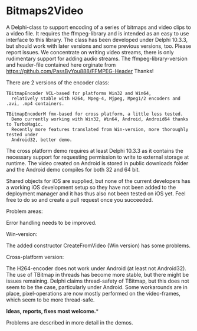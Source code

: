 # Bitmaps2Video
A Delphi-class to support encoding of a series of bitmaps and video clips to a video file. It requires the ffmpeg-library and is intended as an easy to use interface to this library. The class has been developed under Delphi 10.3.3, but should work with later versions and some previous versions, too. Please report issues.
We concentrate on writing video streams, there is only rudimentary support for adding audio streams.
The ffmpeg-library-version and header-file contained here orginate from
https://github.com/PassByYou888/FFMPEG-Header   Thanks!


There are 2 versions of the encoder class:

    TBitmapEncoder VCL-based for platforms Win32 and Win64,
      relatively stable with H264, Mpeg-4, Mjpeg, Mpeg1/2 encoders and .avi, .mp4 containers.
 
    TBitmapEncoderM fmx-based for cross platform, a little less tested.
      Demo currently working with Win32, Win64, Android, Android64 thanks to TurboMagic.
      Recently more features translated from Win-version, more thoroughly tested under
      Android32, better demo.

The cross platform demo requires at least Delphi 10.3.3 as it contains the necessary support for requesting permission to write to external storage at runtime.
The video created on Android is stored in public downloads folder and the Android demo compiles for both 32 and 64 bit.

Shared objects for iOS are supplied, but none of the current developers has a working iOS development setup so they have not been added to the deployment manager and it has thus also not been tested on iOS yet. Feel free to do so and create a pull request once you succeeded.

Problem areas:

Error handling needs to be improved.

Win-version: 

The added constructor CreateFromVideo (Win version) has some problems.
 
Cross-platform version:

The H264-encoder does not work under Android (at least not Android32).
The use of TBitmap in threads has become more stable, but there might be issues remaining. Delphi claims thread-safety of TBitmap, but this does not seem to be the case, particularly under Android. Some workarounds are in place, pixel-operations are now mostly performed on the video-frames, which seem to be more thread-safe. 

**Ideas, reports, fixes most welcome.***

 Problems are described in more detail in the demos.
